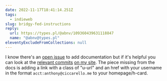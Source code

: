 ```yaml
---
date: 2022-11-17T18:41:14.251Z
tags:
  - indieweb
slug: bridgy-fed-instructions
reply:
  url: https://types.pl/@abnv/109360439631118847
  name: "@abnv@types.pl"
eleventyExcludeFromCollections: null
---
```


I know there's an [open issue](https://github.com/snarfed/bridgy-fed/issues/272) to add documentation but if it's helpful you can look at the [relevant commits](https://github.com/aciccarello/ciccarello.me/compare/d5f25dec5a441fb4f6783facd54e88de30250c0f...61457954adc86d34a67080313cabf24f11ac4eba) [on my site](https://github.com/aciccarello/ciccarello.me/commit/50a67193255fb81377d77a790b830907469fcc44). The piece missing from the docs is adding a link with a class of "u-url" and an href with your username in the format `acct:anthony@ciccarello.me` to your homepage/h-card.
